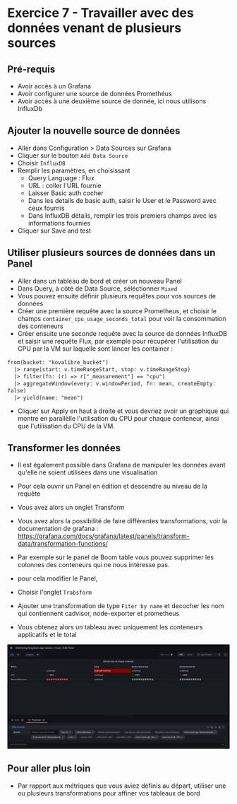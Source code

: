 # Exercice 7 - Travailler avec des données venant de plusieurs sources


## Pré-requis

- Avoir accès à un Grafana
- Avoir configurer une source de données Promethéus
- Avoir accès à une deuxième source de donnée, ici nous utilisons InfluxDb


## Ajouter la nouvelle source de données

* Aller dans Configuration > Data Sources sur Grafana
* Cliquer sur le bouton `Add Data Source`
* Choisir `InfluxDB`
* Remplir les paramètres, en choisissant 
    * Query Language : Flux
    * URL : coller l'URL fournie
    * Laisser Basic auth cocher
    * Dans les details de basic auth, saisir le User et le Password avec ceux fournis
    * Dans InfluxDB détails, remplir les trois premiers champs avec les informations fournies
* Cliquer sur Save and test

## Utiliser plusieurs sources de données dans un Panel

* Aller dans un tableau de bord et créer un nouveau Panel
* Dans Query, à côté de Data Source, séléctionner `Mixed`
* Vous pouvez ensuite définir plusieurs requêtes pour vos sources de données
* Créer une première requête avec la source Prometheus, et choisir le champs `container_cpu_usage_seconds_total` pour voir la consommation des conteneurs
* Créer ensuite une seconde requête avec la source de données InfluxDB et saisir une requête Flux, par exemple pour récupérer l'utilisation du CPU par la VM sur laquelle sont lancer les container :
```
from(bucket: "kovalibre_bucket")
  |> range(start: v.timeRangeStart, stop: v.timeRangeStop)
  |> filter(fn: (r) => r["_measurement"] == "cpu")
  |> aggregateWindow(every: v.windowPeriod, fn: mean, createEmpty: false)
  |> yield(name: "mean")
```
* Cliquer sur Apply en haut à droite et vous devriez avoir un graphique qui montre en parallèlle l'utilisation du CPU pour chaque conteneur, ainsi que l'utilisation du CPU de la VM.

## Transformer les données

* Il est également possible dans Grafana de manipuler les données avant qu'elle ne soient utilisées dans une visualisation
* Pour cela ouvrir un Panel en édition et descendre au niveau de la requête
* Vous avez alors un onglet Transform
* Vous avez alors la possibilité de faire différentes transformations, voir la documentation de grafana : https://grafana.com/docs/grafana/latest/panels/transform-data/transformation-functions/ 

* Par exemple sur le panel de Boom table vous pouvez supprimer les colonnes des conteneurs qui ne nous intéresse pas.
* pour cela modifier le Panel,
* Choisir l'onglet `Trabsform`
* Ajouter une transformation de type `Fiter by name` et decocher les nom qui contiennent cadvisor, node-exporter et prometheus
* Vous obtenez alors un tableau avec uniquement les conteneurs applicatifs et le total

![](img/exo7/filter_by_name.png)

## Pour aller plus loin
* Par rapport aux métriques que vous aviez définis au départ, utiliser une ou plusieurs transformations pour affiner vos tableaux de bord